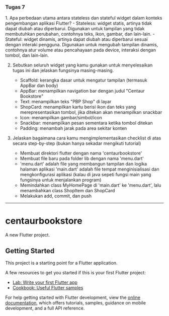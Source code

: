 <h3>Tugas 7</h3>
1. Apa perbedaan utama antara stateless dan stateful widget dalam konteks pengembangan aplikasi Flutter?
    - Stateless: widget statis, artinya tidak dapat diubah atau diperbarui. Digunakan untuk tampilan yang tidak membutuhkan perubahan, contohnya teks, ikon, gambar, dan lain-lain.
    - Stateful: widget dinamis, artinya dapat diubah atau diperbarui sesuai dengan interaki pengguna. Digunakan untuk mengubah tampilan dinamis, contohnya atur volume atau pencahayaan pada device, interaksi dengan tombol, dan lain-lain.

2. Sebutkan seluruh widget yang kamu gunakan untuk menyelesaikan tugas ini dan jelaskan fungsinya masing-masing.
    - Scaffold: kerangka dasar untuk mengatur tampilan (termasuk AppBar dan body)
    - AppBar: menampilkan navigation bar dengan judul "Centaur Bookstore"
    - Text: menampilkan teks "PBP Shop" di layar
    - ShopCard: menampilkan kartu berisi ikon dan teks yang merepresentasikan tombol, jika ditekan akan menampilkan snackbar
    - Icon: menampilkan gambar/simbol/icon 
    - Snackbar: menampilkan pesan sementara ketika tombol ditekan
    - Padding: menambah jarak pada area sekitar konten

3. Jelaskan bagaimana cara kamu mengimplementasikan checklist di atas secara step-by-step (bukan hanya sekadar mengikuti tutorial)
    - Membuat direktori flutter dengan nama 'centaurbookstore'
    - Membuat file baru pada folder lib dengan nama 'menu.dart'
    * 'menu.dart' adalah file yang membangun tampilan dan logika halaman aplikasi
    'main.dart' adalah file tempat menginisialisasi dan mengkonfigurasi aplikasi (kalau di java sepeti fungsi main yang fungsinya untuk menjalankan program)
    - Memindahkan class MyHomePage di 'main.dart' ke 'menu.dart', lalu menambahkan class ShopItem dan ShopCard
    - Melakukan add, commit, dan push


--------------------------------------------------------------------------------------------------------------------
# centaurbookstore

A new Flutter project.

## Getting Started

This project is a starting point for a Flutter application.

A few resources to get you started if this is your first Flutter project:

- [Lab: Write your first Flutter app](https://docs.flutter.dev/get-started/codelab)
- [Cookbook: Useful Flutter samples](https://docs.flutter.dev/cookbook)

For help getting started with Flutter development, view the
[online documentation](https://docs.flutter.dev/), which offers tutorials,
samples, guidance on mobile development, and a full API reference.
